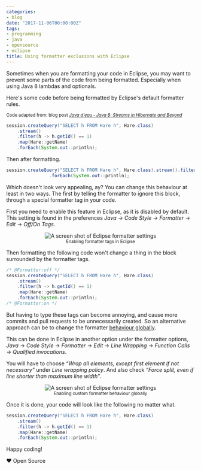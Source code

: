 ```yaml
---
categories:
- blog
date: "2017-11-06T00:00:00Z"
tags:
- programming
- java
- opensource
- eclipse
title: Using formatter exclusions with Eclipse
---
```


Sometimes when you are formatting your code in Eclipse, you may want to prevent
some parts of the code from being formatted. Especially when using Java 8 lambdas
and optionals.

Here's some code before being formatted by Eclipse's default formatter rules.

<small>Code adapted from: blog post <a href="http://javadeau.lawesson.se/2016/10/java-8-streams-in-hibernate-and-beyond.html"><i>Java d'eau &dash; Java 8: Streams in Hibernate and Beyond</i></a></small>

```java
session.createQuery("SELECT h FROM Hare h", Hare.class)
    .stream()
    .filter(h -> h.getId() == 1)
    .map(Hare::getName)
    .forEach(System.out::println);
```

Then after formatting.

```java
session.createQuery("SELECT h FROM Hare h", Hare.class).stream().filter(h -> h.getId() == 1).map(Hare::getName)
                .forEach(System.out::println);
```

Which doesn't look very appealing, ay? You can change this behaviour at least in two ways.
The first by telling the formatter to ignore this block, through a special formatter tag in your code.

First you need to enable this feature in Eclipse, as it is disabled by default. This setting is found in
the preferences *Java* &rarr; *Code Style* &rarr; *Formatter* &rarr; *Edit* &rarr; *Off/On Tags*.

<p style='text-align: center;'>
<img style="display: inline" class="ui image" src="/assets/posts/{{ page.date | date: "%Y-%m-%d" }}-{{ page.title | slugify }}/formatter-tags.png" alt="A screen shot of Eclipse formatter settings" title="Enabling formatter tags in Eclipse" />
<br/>
<small>Enabling formatter tags in Eclipse</small>
</p>

Then formatting the following code won't change a thing in the block surrounded by the formatter tags.

```java
/* @Formatter:off */
session.createQuery("SELECT h FROM Hare h", Hare.class)
    .stream()
    .filter(h -> h.getId() == 1)
    .map(Hare::getName)
    .forEach(System.out::println);
/* @Formatter:on */
```

But having to type these tags can become annoying, and cause more commits and pull requests to be
unnecessarily created. So an alternative approach can be to change the formatter
[behaviour globally](https://stackoverflow.com/a/34492247/1762101).

This can be done in Eclipse in another option under the formatter options, *Java* &rarr; *Code Style*
&rarr; *Formatter* &rarr; *Edit* &rarr; *Line Wrapping* &rarr; *Function Calls* &rarr;
*Qualified invocations*.

You will have to choose *&ldquo;Wrap all elements, except first element if not necessary&rdquo;*
under *Line wrapping policy*. And also check *&ldquo;Force split, even if line shorter than
maximum line width&rdquo;*.

<p style='text-align: center;'>
<img style="display: inline" class="ui image" src="/assets/posts/{{ page.date | date: "%Y-%m-%d" }}-{{ page.title | slugify }}/global-setting.png" alt="A screen shot of Eclipse formatter settings" title="Enabling custom formatter behaviour globally" />
<br/>
<small>Enabling custom formatter behaviour globally</small>
</p>

Once it is done, your code will look like the following no matter what.

```java
session.createQuery("SELECT h FROM Hare h", Hare.class)
    .stream()
    .filter(h -> h.getId() == 1)
    .map(Hare::getName)
    .forEach(System.out::println);
```

Happy coding!

&hearts; Open Source
